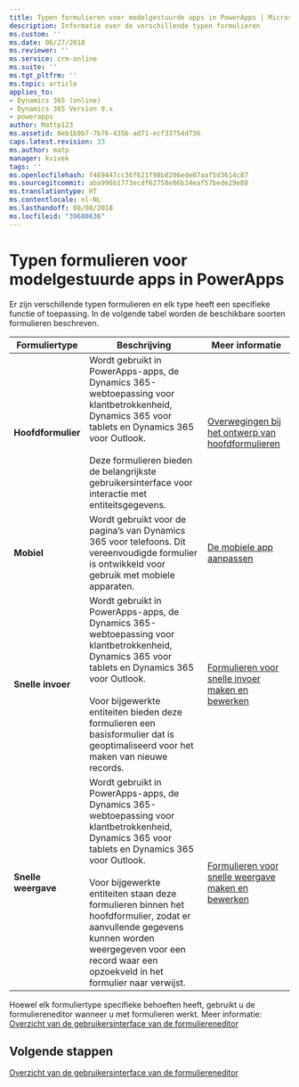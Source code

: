 ```yaml
---
title: Typen formulieren voor modelgestuurde apps in PowerApps | MicrosoftDocs
description: Informatie over de verschillende typen formulieren
ms.custom: ''
ms.date: 06/27/2018
ms.reviewer: ''
ms.service: crm-online
ms.suite: ''
ms.tgt_pltfrm: ''
ms.topic: article
applies_to:
- Dynamics 365 (online)
- Dynamics 365 Version 9.x
- powerapps
author: Mattp123
ms.assetid: 0eb1b9b7-7b76-435b-ad71-ecf33754d736
caps.latest.revision: 33
ms.author: matp
manager: kvivek
tags: ''
ms.openlocfilehash: f469447cc36f621f98b8206ede07aaf5d3614c87
ms.sourcegitcommit: aba996b1773ecdf62758e06b34eaf57bede29e08
ms.translationtype: HT
ms.contentlocale: nl-NL
ms.lasthandoff: 08/08/2018
ms.locfileid: "39680636"
---
```

# <a name="type-of-model-driven-app-forms-in-powerapps"></a>Typen formulieren voor modelgestuurde apps in PowerApps

 Er zijn verschillende typen formulieren en elk type heeft een specifieke functie of toepassing. In de volgende tabel worden de beschikbare soorten formulieren beschreven.  
  
|Formuliertype|Beschrijving|Meer informatie|  
|---------------|-----------------|-----------------|  
|**Hoofdformulier**|Wordt gebruikt in PowerApps-apps, de Dynamics 365-webtoepassing voor klantbetrokkenheid, Dynamics 365 voor tablets en Dynamics 365 voor Outlook.<br /><br /> Deze formulieren bieden de belangrijkste gebruikersinterface voor interactie met entiteitsgegevens.|[Overwegingen bij het ontwerp van hoofdformulieren](design-considerations-main-forms.md)|  
|**Mobiel**|Wordt gebruikt voor de pagina’s van Dynamics 365 voor telefoons. Dit vereenvoudigde formulier is ontwikkeld voor gebruik met mobiele apparaten.|[De mobiele app aanpassen](https://docs.microsoft.com/dynamics365/customer-engagement/customize/customize-phones-tablets)  |  
|**Snelle invoer**|Wordt gebruikt in PowerApps-apps, de Dynamics 365-webtoepassing voor klantbetrokkenheid, Dynamics 365 voor tablets en Dynamics 365 voor Outlook.<br /><br /> Voor bijgewerkte entiteiten bieden deze formulieren een basisformulier dat is geoptimaliseerd voor het maken van nieuwe records.|[Formulieren voor snelle invoer maken en bewerken](create-edit-quick-view-forms.md) |  
|**Snelle weergave**|Wordt gebruikt in PowerApps-apps, de Dynamics 365-webtoepassing voor klantbetrokkenheid, Dynamics 365 voor tablets en Dynamics 365 voor Outlook.<br /><br /> Voor bijgewerkte entiteiten staan deze formulieren binnen het hoofdformulier, zodat er aanvullende gegevens kunnen worden weergegeven voor een record waar een opzoekveld in het formulier naar verwijst.|[Formulieren voor snelle weergave maken en bewerken](create-edit-quick-view-forms.md)|  

Hoewel elk formuliertype specifieke behoeften heeft, gebruikt u de formuliereneditor wanneer u met formulieren werkt. Meer informatie: [Overzicht van de gebruikersinterface van de formuliereneditor](form-editor-user-interface-legacy.md)


## <a name="next-steps"></a>Volgende stappen

[Overzicht van de gebruikersinterface van de formuliereneditor](form-editor-user-interface-legacy.md)